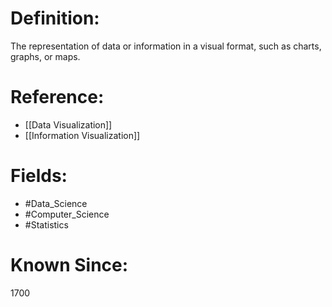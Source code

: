 

# Definition:
The representation of data or information in a visual format, such as charts, graphs, or maps.

# Reference:
- [[Data Visualization]]
- [[Information Visualization]]

# Fields: 
- #Data_Science
- #Computer_Science
- #Statistics

# Known Since:
1700

